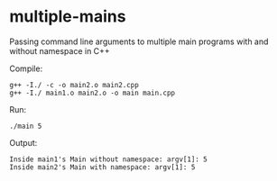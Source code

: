 # multiple-mains
Passing command line arguments to multiple main programs with and without namespace in C++

Compile:
```
g++ -I./ -c -o main2.o main2.cpp
g++ -I./ main1.o main2.o -o main main.cpp
```

Run:
```
./main 5
```

Output:
```
Inside main1's Main without namespace: argv[1]: 5
Inside main2's Main with namespace: argv[1]: 5
```
